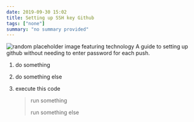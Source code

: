 ```yaml
---
date: 2019-09-30 15:02
title: Setting up SSH key Github
tags: ["none"]
summary: "no summary provided"
---
```


![random placeholder image featuring technology](http://placeimg.com/650/250/tech)
A guide to setting up github without needing to enter password for each push.

1. do something
2. do something else
3. execute this code

    > run something
    >
    > run something else